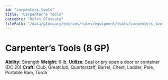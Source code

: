 ```yaml
---
id: "carpenters_tools"
title: "Carpenter’s Tools"
category: "Rules Glossary"
filePath: "/data/glossary/entries/rules/equipment/tools/carpenters_tools.md"
---
```

# Carpenter’s Tools (8 GP)
**Ability:** Strength 
**Weight:** 6 lb.
**Utilize:** Seal or pry open a door or container (DC 20)
**Craft:** Club, Greatclub, Quarterstaff, Barrel, Chest, Ladder, Pole, Portable Ram, Torch